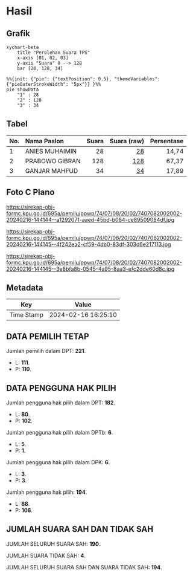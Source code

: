 # Hasil

## Grafik

```mermaid
xychart-beta
    title "Perolehan Suara TPS"
    x-axis [01, 02, 03]
    y-axis "Suara" 0 --> 128
    bar [28, 128, 34]
```

```mermaid
%%{init: {"pie": {"textPosition": 0.5}, "themeVariables": {"pieOuterStrokeWidth": "5px"}} }%%
pie showData
    "1" : 28
    "2" : 128
    "3" : 34
```

## Tabel

| No. | Nama Paslon    | Suara | Suara (raw) | Persentase |
|:--- |:-------------- | -----:| -----------:| ----------:|
| 1   | ANIES MUHAIMIN | 28    | [28][p-1]   | 14,74      |
| 2   | PRABOWO GIBRAN | 128   | [128][p-2]  | 67,37      |
| 3   | GANJAR MAHFUD  | 34    | [34][p-3]   | 17,89      |


[p-1]: https://github.com/gigit-pemilu/pemilu-2024-74-sulawesi-tenggara/blob/main/pilpres/hitung-suara/sub/74-sulawesi-tenggara/sub/07-wakatobi/sub/08-togo-binongko/sub/2002-oihu/sub/002-tps/sub/paslon-1.txt
[p-2]: https://github.com/gigit-pemilu/pemilu-2024-74-sulawesi-tenggara/blob/main/pilpres/hitung-suara/sub/74-sulawesi-tenggara/sub/07-wakatobi/sub/08-togo-binongko/sub/2002-oihu/sub/002-tps/sub/paslon-2.txt
[p-3]: https://github.com/gigit-pemilu/pemilu-2024-74-sulawesi-tenggara/blob/main/pilpres/hitung-suara/sub/74-sulawesi-tenggara/sub/07-wakatobi/sub/08-togo-binongko/sub/2002-oihu/sub/002-tps/sub/paslon-3.txt

## Foto C Plano

https://sirekap-obj-formc.kpu.go.id/695a/pemilu/ppwp/74/07/08/20/02/7407082002002-20240216-144144--a1292071-aaed-45bd-b084-ce89509084df.jpg

https://sirekap-obj-formc.kpu.go.id/695a/pemilu/ppwp/74/07/08/20/02/7407082002002-20240216-144145--4f242ea2-cf59-4db0-83df-303d6e217113.jpg

https://sirekap-obj-formc.kpu.go.id/695a/pemilu/ppwp/74/07/08/20/02/7407082002002-20240216-144145--3e8bfa8b-0545-4a95-8aa3-efc2dde60d8c.jpg


## Metadata

| Key        | Value               |
| ---------- | ------------------- |
| Time Stamp | 2024-02-16 16:25:10 |


## DATA PEMILIH TETAP

Jumlah pemilih dalam DPT: **221**.
 * L: **111**.
 * P: **110**.

## DATA PENGGUNA HAK PILIH

Jumlah pengguna hak pilih dalam DPT: **182**.
 * L: **80**.
 * P: **102**.

Jumlah pengguna hak pilih dalam DPTb: **6**.
 * L: **5**.
 * P: **1**.

Jumlah pengguna hak pilih dalam DPK: **6**.
 * L: **3**.
 * P: **3**.

Jumlah pengguna hak pilih: **194**.
 * L: **88**.
 * P: **106**.

## JUMLAH SUARA SAH DAN TIDAK SAH

JUMLAH SELURUH SUARA SAH: **190**.

JUMLAH SUARA TIDAK SAH: **4**.

JUMLAH SELURUH SUARA SAH DAN SUARA TIDAK SAH: **194**.


